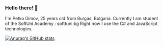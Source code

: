 ### Hello there! 👋
I'm Petko Dimov, 25 years old from Burgas, Bulgaria.
Currently I am student of the SoftUni Academy : softtuni.bg
Right now I use the C# and JavaScript technologies.

[![Anurag's GitHub stats](https://github-readme-stats.vercel.app/api?username=C-Sharp-Basic)](https://github.com/anuraghazra/github-readme-stats)
